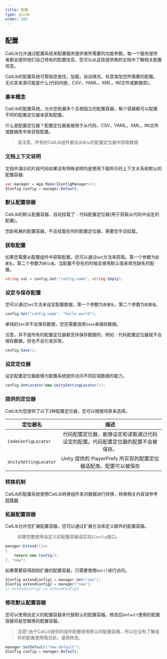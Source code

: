 ```yaml
---
title: 配置
type: guide
order: 200
---
```


## 配置

CatLib允许通过配置系统来配置服务提供者所需要的功能参数。每一个服务提供者都会提供他们自己特有的配置信息。您可以从这些提供商的文档中了解相关配置信息。

CatLib的配置系统可帮助您查找，加载，自动填充，任意类型您所需要的配置。无论其来源可能是什么(代码内嵌，CSV，YAML，XML，INI文件或数据库)。

### 基本概念

CatLib的配置系统，允许您拓展多个互相独立的配置容器，每个容器都可以配置不同的配置定位器来获取配置。

什么是配置定位器？配置定位器是被用于从代码，CSV，YAML，XML，INI文件或数据库中来获取配置。

> 请注意，所有的CatLib组件都会从`默认`的配置定位器中获取数据

### 文档上下文说明

文档中演示的片段代码如果没有特殊说明均是使用下面所示的上下文关系和默认的配置容器:

``` csharp
var manager = App.Make<IConfigManager>();
IConfig config = manager.Default;
```

### 默认配置容器

CatLib的默认配置容器，自动挂载了：代码配置定位器(用于获取从代码中设定的配置)。

您新拓展的配置容器，不会挂载任何的配置定位器，需要您手动挂载。

### 获取配置

如果您需要从配置组件中获取配置，您可以通过`Get`方法来获取。第一个参数为`配置名`，第二个参数为`默认值`。当配置不存在的时候会使用默认值来填充缺失的配置。

``` csharp
string val = config.Get("config.name", string.Empty);
```

### 设定与保存配置

您可以通过`Set`方法来设定配置数据，第一个参数为`配置名`，第二个参数为`配置值`。

``` csharp
config.Set("config.name", "hello world");
```

单纯的`Set`并不会保存数据，您还需要调用`Save`来储存数据。

注意，并不是所有的配置定位器都支持保存数据的，例如：代码配置定位器就不会保存数据，但也不会引发异常。

``` csharp
config.Save();
```

### 设定定位器

设定配置定位器能够为配置系统提供访问不同区域数据的能力。

``` csharp
config.SetLocator(new UnitySettingLocator());
```

### 提供的定位器

CatLib为您提供了以下2种配置定位器，您可以根据场景来选择。

| 定位器名                | 描述                                                                     |
| ---------------------- |:-----------------------------------------------------------------------:|
| `CodeConfigLocator`    | 代码配置定位器，能够设定和读取通过代码设定的配置。代码配置定位器的配置不会被保存。    |
| `UnitySettingLocator`  | Unity 提供的 PlayerPrefs 所实现的配置定位器适配类。配置可以被保存               |

### 转换机制

CatLib的配置系统使用CatLib转换组件来对数据进行转换，转换相关内容请参考[转换器](converters.md)

### 拓展配置容器

CatLib允许您扩展配置容器，您可以通过扩展方法来定义额外的配置容器。

> 如果您要使用自定义的配置容器请实现`IConfig`接口。

``` csharp
manager.Extend(()=>
{
    return new Config();
}, "new")
```

如果需要获得刚刚扩展的配置容器，只需要使用`Get()`进行访问。

``` csharp
IConfig extendConfig1 = manager.Get("new");
IConfig extendConfig2 = manager["new"];
// extendConfig1 == extendConfig2
```

### 修改默认配置容器

您可以使用自定义的配置容器来代替默认的配置容器。修改后`Default`使用的配置容器将是您替换的配置容器。

> 注意! 由于CatLib提供的组件配置使用默认的配置容器，所以在没有了解组件的配置使用情况前，谨慎修改。

``` csharp
manager.SetDefault("new.default");
IConfig config = manager.Default;
```